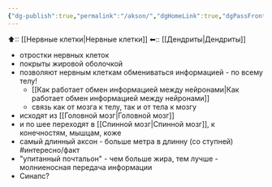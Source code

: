 ```yaml
---
{"dg-publish":true,"permalink":"/akson/","dgHomeLink":true,"dgPassFrontmatter":false}
---
```



⬆::  [[Нервные клетки|Нервные клетки]]
⬅:: [[Дендриты|Дендриты]]

- отростки нервных клеток
- покрыты жировой оболочкой
- позволяют нервным клеткам обмениваться информацией - по всему телу!
	- [[Как работает обмен информацией между нейронами|Как работает обмен информацией между нейронами]]
	- связь как от мозга к телу, так и от тела к мозгу
- исходят из [[Головной мозг|Головной мозг]]
- и по шее переходят в [[Спинной мозг|Спинной мозг]], к конечностям, мышцам, коже
- самый длинный аксон - больше метра в длинну (со ступней) #интересно/факт 
- "упитанный почтальон" - чем больше жира, тем лучше - молниеносная передача информации
- Синапс?
